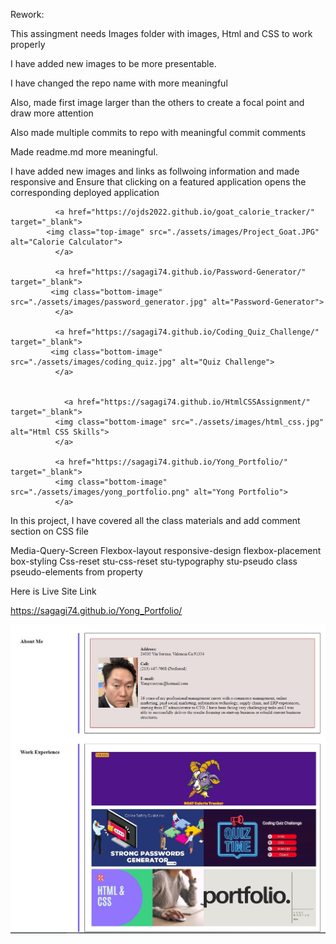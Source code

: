 Rework:

This assingment needs Images folder with images, Html and CSS to work properly

I have added new images to be more presentable.

I have changed the repo name with more meaningful

Also, made first image larger than the others to create a focal point and draw more attention

Also made multiple commits to repo with meaningful commit comments

Made readme.md more meaningful.

I have added new images and links as follwoing information and made responsive 
and Ensure that clicking on a featured application opens the corresponding deployed application

     
              <a href="https://ojds2022.github.io/goat_calorie_tracker/" target="_blank"> 
            <img class="top-image" src="./assets/images/Project_Goat.JPG" alt="Calorie Calculator">
              </a>
        
              <a href="https://sagagi74.github.io/Password-Generator/" target="_blank"> 
             <img class="bottom-image" src="./assets/images/password_generator.jpg" alt="Password-Generator">
              </a>

              <a href="https://sagagi74.github.io/Coding_Quiz_Challenge/" target="_blank"> 
             <img class="bottom-image" src="./assets/images/coding_quiz.jpg" alt="Quiz Challenge">
              </a>
            

                <a href="https://sagagi74.github.io/HtmlCSSAssignment/" target="_blank"> 
              <img class="bottom-image" src="./assets/images/html_css.jpg" alt="Html CSS Skills">
              </a>
            
              <a href="https://sagagi74.github.io/Yong_Portfolio/" target="_blank"> 
              <img class="bottom-image" src="./assets/images/yong_portfolio.png" alt="Yong Portfolio">
              </a>
             
        

In this project, I have covered all the class materials and add comment section on CSS file

Media-Query-Screen
Flexbox-layout
responsive-design
flexbox-placement
box-styling
Css-reset
stu-css-reset
stu-typography
stu-pseudo class
pseudo-elements
from property

Here is Live Site Link

https://sagagi74.github.io/Yong_Portfolio/


![Site Image](assets/images/yong.JPG)

